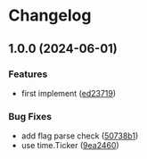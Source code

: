 # Changelog

## 1.0.0 (2024-06-01)


### Features

* first implement ([ed23719](https://github.com/ichisuke55/httping/commit/ed23719e0f2f8bd97ee2cf06201d34cf49c8be67))


### Bug Fixes

* add flag parse check ([50738b1](https://github.com/ichisuke55/httping/commit/50738b176e3e77e9fdaad42a058da395c4e5ccdd))
* use time.Ticker ([9ea2460](https://github.com/ichisuke55/httping/commit/9ea2460dd790922a8ce817c9dd39a5fa04d4be6c))
